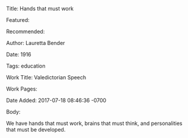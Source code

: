 Title: Hands that must work

Featured: 

Recommended: 

Author: Lauretta Bender

Date: 1916

Tags: education

Work Title: Valedictorian Speech

Work Pages:  

Date Added: 2017-07-18 08:46:36 -0700

Body:

We have hands that must work, brains that must think, and personalities that must be developed.



